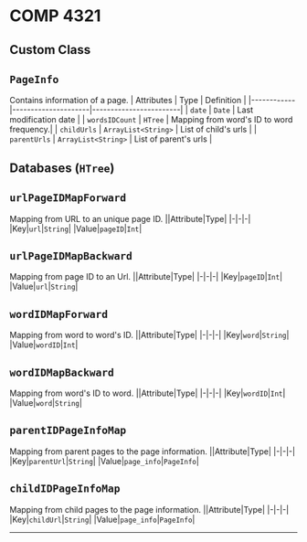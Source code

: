 # COMP 4321

## Custom Class

## `PageInfo`

Contains information of a page.
| Attributes | Type | Definition |
|------------|---------------------|------------------------|
| `date` | `Date` | Last modification date |
| `wordsIDCount` | `HTree` | Mapping from word's ID to word frequency.|
| `childUrls` | `ArrayList<String>` | List of child's urls |
| `parentUrls` | `ArrayList<String>` | List of parent's urls |

## Databases (`HTree`)

## `urlPageIDMapForward`

Mapping from URL to an unique page ID.
||Attribute|Type|
|-|-|-|
|Key|`url`|`String`|
|Value|`pageID`|`Int`|

## `urlPageIDMapBackward`

Mapping from page ID to an Url.
||Attribute|Type|
|-|-|-|
|Key|`pageID`|`Int`|
|Value|`url`|`String`|

## `wordIDMapForward`

Mapping from word to word's ID.
||Attribute|Type|
|-|-|-|
|Key|`word`|`String`|
|Value|`wordID`|`Int`|

## `wordIDMapBackward`

Mapping from word's ID to word.
||Attribute|Type|
|-|-|-|
|Key|`wordID`|`Int`|
|Value|`word`|`String`|

## `parentIDPageInfoMap`

Mapping from parent pages to the page information.
||Attribute|Type|
|-|-|-|
|Key|`parentUrl`|`String`|
|Value|`page_info`|`PageInfo`|

## `childIDPageInfoMap`

Mapping from child pages to the page information.
||Attribute|Type|
|-|-|-|
|Key|`childUrl`|`String`|
|Value|`page_info`|`PageInfo`|

---
